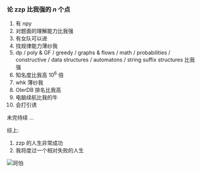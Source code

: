 ### 论 zzp 比我强的 $n$ 个点

1. 有 npy
2. 对题面的理解能力比我强
3. 有女队可以进
4. 找规律能力薄纱我
5. dp / poly & GF / greedy / graphs & flows / math / probabilities / constructive / data structures / automatons / string suffix structures 比我强
6. 知名度比我高 $10^6$ 倍
7. whk 薄纱我
8. OIerDB 排名比我高
9. 电脑续航比我的牛
10. 会打引诱

未完待续 ...

综上:

1. zzp 的人生非常成功
2. 我将度过一个相对失败的人生

![珂怕](https://cdn.luogu.com.cn/upload/image_hosting/2xaiw6y9.png)
